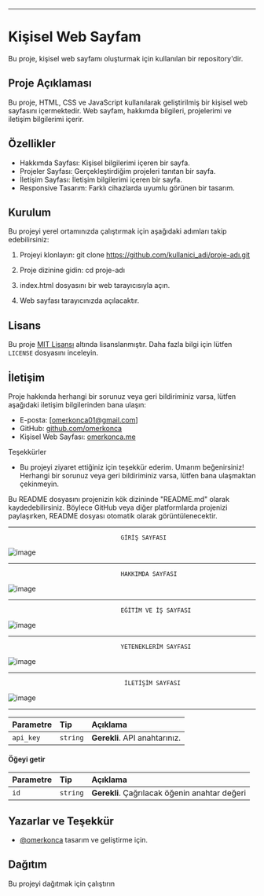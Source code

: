 ---------------------------------------------------------------------------------------------------------------------------------------------------------------------------------------------------------------------------------------------

# Kişisel Web Sayfam 

Bu proje, kişisel web sayfamı oluşturmak için kullanılan bir repository'dir.

## Proje Açıklaması

Bu proje, HTML, CSS ve JavaScript kullanılarak geliştirilmiş bir kişisel web sayfasını içermektedir. Web sayfam, hakkımda bilgileri, projelerimi ve iletişim bilgilerimi içerir.

## Özellikler

- Hakkımda Sayfası: Kişisel bilgilerimi içeren bir sayfa.
- Projeler Sayfası: Gerçekleştirdiğim projeleri tanıtan bir sayfa.
- İletişim Sayfası: İletişim bilgilerimi içeren bir sayfa.
- Responsive Tasarım: Farklı cihazlarda uyumlu görünen bir tasarım.

## Kurulum

Bu projeyi yerel ortamınızda çalıştırmak için aşağıdaki adımları takip edebilirsiniz:

1. Projeyi klonlayın: git clone https://github.com/kullanici_adi/proje-adı.git
2. Proje dizinine gidin: cd proje-adı
3. index.html dosyasını bir web tarayıcısıyla açın.

4. Web sayfası tarayıcınızda açılacaktır.



## Lisans

Bu proje [MIT Lisansı](LICENSE.txt) altında lisanslanmıştır. Daha fazla bilgi için lütfen `LICENSE` dosyasını inceleyin.

## İletişim

Proje hakkında herhangi bir sorunuz veya geri bildiriminiz varsa, lütfen aşağıdaki iletişim bilgilerinden bana ulaşın:

- E-posta: [omerkonca01@gmail.com]
- GitHub: [github.com/omerkonca](https://github.com/omerkonca)
- Kişisel Web Sayfası: [omerkonca.me](http://omerkonca.me)

Teşekkürler
-  Bu projeyi ziyaret ettiğiniz için teşekkür ederim. Umarım beğenirsiniz! Herhangi bir sorunuz veya geri bildiriminiz varsa, lütfen bana ulaşmaktan çekinmeyin.
          
Bu README dosyasını projenizin kök dizininde "README.md" olarak kaydedebilirsiniz. Böylece GitHub veya diğer platformlarda projenizi paylaşırken, README dosyası otomatik olarak görüntülenecektir.



---------------------------------------------------------------------------------------------------------------------------------------------------------------------------------------------------------------------------------------------

                                    GİRİŞ SAYFASI
     
![image](https://user-images.githubusercontent.com/65457096/198896376-9ce7fbcc-05f0-417c-ae85-696238044093.png) 

*********************************************************************************************************************************************************************************************************************************************

                                    HAKKIMDA SAYFASI

![image](https://user-images.githubusercontent.com/65457096/198896389-4dce60cd-e1c3-466e-b667-c2c33aea8bd8.png)   

*********************************************************************************************************************************************************************************************************************************************

                                    EĞİTİM VE İŞ SAYFASI

![image](https://user-images.githubusercontent.com/65457096/198896450-94abdebe-98eb-4dbb-8d7c-7ba77f73a8ae.png)   

*********************************************************************************************************************************************************************************************************************************************

                                    YETENEKLERİM SAYFASI

![image](https://user-images.githubusercontent.com/65457096/198896466-455da431-c39d-40d5-bc3e-19d95cb909bb.png)   

*********************************************************************************************************************************************************************************************************************************************

                                     İLETİŞİM SAYFASI

![image](https://user-images.githubusercontent.com/65457096/198896477-870b982c-9cc4-43c3-bd96-7d219cc2166d.png) 
  
---------------------------------------------------------------------------------------------------------------------------------------------------------------------------------------------------------------------------------------------


| Parametre | Tip     | Açıklama                |
| :-------- | :------- | :------------------------- |
| `api_key` | `string` | **Gerekli**. API anahtarınız. |

#### Öğeyi getir



| Parametre | Tip     | Açıklama                       |
| :-------- | :------- | :-------------------------------- |
| `id`      | `string` | **Gerekli**. Çağrılacak öğenin anahtar değeri |



  
## Yazarlar ve Teşekkür

- [@omerkonca](https://www.github.com/omerkonca) tasarım ve geliştirme için.

  
## Dağıtım

Bu projeyi dağıtmak için çalıştırın


 

 
 
 

